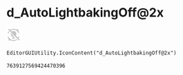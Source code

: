 # d_AutoLightbakingOff@2x
![](/img/d_AutoLightbakingOff@2x.png)

``` CSharp
EditorGUIUtility.IconContent("d_AutoLightbakingOff@2x")
```
```
7639127569424470396
```
